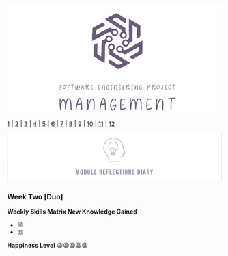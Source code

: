 ![Logo](/SEPM/Images/Logo.png)
[1](/MyPortfolio/SEPM/Unit01.html) | [2](/MyPortfolio/SEPM/Unit02.html) | [3](/MyPortfolio/SEPM/Unit03.html) | [4](/MyPortfolio/SEPM/Unit04.html) | [5](/MyPortfolio/SEPM/Unit05.html) | [6](/MyPortfolio/SEPM/Unit06.html) | [7](/MyPortfolio/SEPM/Unit07.html) | [8](/MyPortfolio/SEPM/Unit08.html) | [9](/MyPortfolio/SEPM/Unit09.html) | [10](/MyPortfolio/SEPM/Unit10.html) | [11](/MyPortfolio/SEPM/Unit11.html) | [12](/MyPortfolio/SEPM/Unit12.html)

![Logo](Images/Diary.png)
### Week Two [Duo]

**Weekly Skills Matrix New Knowledge Gained**

- [x] 
- [x] 

**Happiness Level**
😀😀😀😀😀
